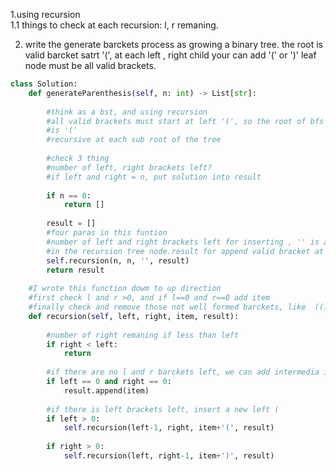 1.using recursion\
1.1 things to check at each recursion: l, r remaning.
  
2. write the generate barckets process as growing a binary tree. 
the root is valid barcket satrt '(', at each left , right child your can add '(' or ')'
leaf node must be all valid brackets.

```python
class Solution:
    def generateParenthesis(self, n: int) -> List[str]:
        
        #think as a bst, and using recursion
        #all valid brackets must start at left '(', so the root of bfs
        #is '('
        #recursive at each sub root of the tree
        
        #check 3 thing 
        #number of left, right brackets left?
        #if left and right = n, put solution into result
        
        if n == 0:
            return []
        
        result = []
        #four paras in this funtion
        #number of left and right brackets left for inserting , '' is a str for current brackets
        #in the recursion tree node.result for append valid bracket at each step
        self.recursion(n, n, '', result)
        return result
    
    #I wrote this function dowm to up direction
    #first check l and r >0, and if l==0 and r==0 add item
    #finally check and remove those not well formed barckets, like  (())) r > l
    def recursion(self, left, right, item, result):
        
        #number of right remaning if less than left
        if right < left:
            return
         
        #if there are no l and r barckets left, we can add intermedia item to result
        if left == 0 and right == 0:
            result.append(item)
        
        #if there is left brackets left, insert a new left (
        if left > 0:
            self.recursion(left-1, right, item+'(', result)
            
        if right > 0:
            self.recursion(left, right-1, item+')', result)
   ```
